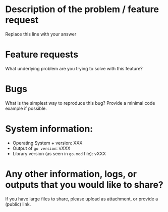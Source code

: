 <!-- 
Please read and follow:
- If this is a question on how to use the library, please reach out to the telegram group linked in the README.md
- If this is a bug or feature request, fill the form below with as much detail as possible. Remove fields which aren't relevant to you.
-->

# Description of the problem / feature request

Replace this line with your answer

# Feature requests

What underlying problem are you trying to solve with this feature?

# Bugs

What is the simplest way to reproduce this bug? Provide a minimal code example if possible.

# System information:

- Operating System + version: XXX
- Output of `go version`: vXXX
- Library version (as seen in `go.mod` file): vXXX

# Any other information, logs, or outputs that you would like to share?

If you have large files to share, please upload as attachment, or provide a (public) link.
